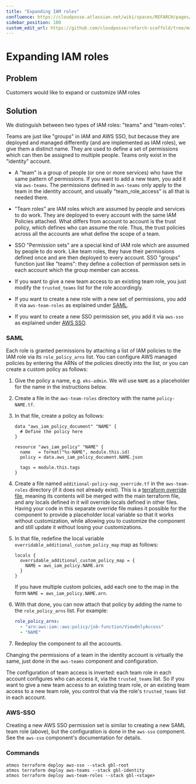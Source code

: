 ```yaml
---
title: "Expanding IAM roles"
confluence: https://cloudposse.atlassian.net/wiki/spaces/REFARCH/pages/1296236604/Expanding+IAM+roles
sidebar_position: 100
custom_edit_url: https://github.com/cloudposse/refarch-scaffold/tree/main/docs/docs/how-to-guides/tutorials/expanding-iam-roles.md
---
```


# Expanding IAM roles

## Problem

Customers would like to expand or customize IAM roles

## Solution

We distinguish between two types of IAM roles: "teams" and "team-roles".

Teams are just like "groups" in IAM and AWS SSO, but because they are deployed and managed differently (and are
implemented as IAM roles), we give them a distinct name. They are used to define a set of permissions which can then be
assigned to multiple people. Teams only exist in the "identity" account.

- A "team" is a group of people (or one or more services) who have the same pattern of permissions. If you want to add a
  new team, you add it via `aws-teams`. The permissions defined in `aws-teams` only apply to the team in the identity
  account, and usually "team_role_access" is all that is needed there.

- "Team roles" are IAM roles which are assumed by people and services to do work. They are deployed to every account
  with the same IAM Policies attached. What differs from account to account is the trust policy, which defines who can
  assume the role. Thus, the trust policies across all the accounts are what define the scope of a team.

- SSO "Permission sets" are a special kind of IAM role which are assumed by people to do work. Like team roles, they
  have their permissions defined once and are then deployed to every account. SSO "groups" function just like "teams":
  they define a collection of permission sets in each account which the group member can access.

- If you want to give a new team access to an existing team role, you just modify the `trusted_teams` list for the role
  accordingly.
- If you want to create a new role with a new set of permissions, you add it via `aws-team-roles` as explained under
  [SAML](#saml).
- If you want to create a new SSO permission set, you add it via `aws-sso` as explained under [AWS SSO](#aws-sso).

### SAML

Each role is granted permissions by attaching a list of IAM policies to the IAM role via its `role_policy_arns` list.
You can configure AWS managed policies by entering the ARNs of the policies directly into the list, or you can create a
custom policy as follows:

1. Give the policy a name, e.g. `eks-admin`. We will use `NAME` as a placeholder for the name in the instructions below.
2. Create a file in the `aws-team-roles` directory with the name `policy-NAME.tf`.
3. In that file, create a policy as follows:

   ```hcl
   data "aws_iam_policy_document" "NAME" {
     # Define the policy here
   }

   resource "aws_iam_policy" "NAME" {
     name   = format("%s-NAME", module.this.id)
     policy = data.aws_iam_policy_document.NAME.json

     tags = module.this.tags
   }
   ```

4. Create a file named `additional-policy-map_override.tf` in the `aws-team-roles` directory (if it does not already
   exist). This is a [terraform override file](https://developer.hashicorp.com/terraform/language/files/override),
   meaning its contents will be merged with the main terraform file, and any locals defined in it will override locals
   defined in other files. Having your code in this separate override file makes it possible for the component to
   provide a placeholder local variable so that it works without customization, while allowing you to customize the
   component and still update it without losing your customizations.
5. In that file, redefine the local variable `overridable_additional_custom_policy_map` map as follows:

   ```hcl
   locals {
     overridable_additional_custom_policy_map = {
       NAME = aws_iam_policy.NAME.arn
     }
   }
   ```

   If you have multiple custom policies, add each one to the map in the form `NAME = aws_iam_policy.NAME.arn`.

6. With that done, you can now attach that policy by adding the name to the `role_policy_arns` list. For example:

   ```yaml
   role_policy_arns:
     - "arn:aws:iam::aws:policy/job-function/ViewOnlyAccess"
     - "NAME"
   ```

7. Redeploy the component to all the accounts.

Changing the permissions of a team in the identity account is virtually the same, just done in the `aws-teams` component
and configuration.

The configuration of team access is inverted: each team role in each account configures who can access it, via the
`trusted_teams` list. So if you want to give a new team access to an existing team role, or an existing team access to a
new team role, you control that via the role's `trusted_teams` list in each account.

### AWS-SSO

Creating a new AWS SSO permission set is similar to creating a new SAML team role (above), but the configuration is done
in the `aws-sso` component. See the `aws-sso` component's documentation for details.

### Commands

```
atmos terraform deploy aws-sso --stack gbl-root
atmos terraform deploy aws-teams --stack gbl-identity
atmos terraform deploy aws-team-roles --stack gbl-<stage>
```
